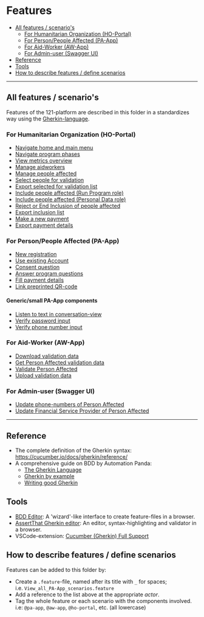 # Features

<!-- TOC: -->

- [All features / scenario's](#all-features--scenarios)
  - [For Humanitarian Organization (HO-Portal)](#for-humanitarian-organization-ho-portal)
  - [For Person/People Affected (PA-App)](#for-personpeople-affected-pa-app)
  - [For Aid-Worker (AW-App)](#for-aid-worker-aw-app)
  - [For Admin-user (Swagger UI)](#for-admin-user-swagger-ui)
- [Reference](#reference)
- [Tools](#tools)
- [How to describe features / define scenarios](#how-to-describe-features--define-scenarios)

---

## All features / scenario's

Features of the 121-platform are described in this folder in a standardizes way using the [Gherkin-language](https://cucumber.io/docs/gherkin/).

### For Humanitarian Organization (HO-Portal)

- [Navigate home and main menu](HO-Portal/Navigate_home_and_main_menu.feature)
- [Navigate program phases](HO-Portal/Navigate_program_phases.feature)
- [View metrics overview](HO-Portal/View_metrics_overview.feature)
- [Manage aidworkers](HO-Portal/Manage_aidworkers.feature)
- [Manage people affected](HO-Portal/Manage_people_affected.feature)
- [Select people for validation](HO-Portal/Select_people_for_validation.feature)
- [Export selected for validation list](HO-Portal/Export_selected_for_validation_list.feature)
- [Include people affected (Run Program role)](HO-Portal/Include_people_affected_Run_Program_role.feature)
- [Include people affected (Personal Data role)](HO-Portal/Include_people_affected_Personal_Data_role.feature)
- [Reject or End Inclusion of people affected](HO-Portal/Reject_or_End_inclusion_people_affected.feature)
- [Export inclusion list](HO-Portal/Export_Inclusion_List.feature)
- [Make a new payment](HO-Portal/Make_new_payment.feature)
- [Export payment details](HO-Portal/Export_Payment_Details.feature)

### For Person/People Affected (PA-App)

- [New registration](PA-App/New_registration.feature)
- [Use existing Account](PA-App/Use_existing_Account.feature)
- [Consent question](PA-App/Consent_question.feature)
- [Answer program questions](PA-App/Answer_program_questions.feature)
- [Fill payment details](PA-App/Fill_payment_details.feature)
- [Link preprinted QR-code](PA-App/Link-preprinted-QR-code.feature)

#### Generic/small PA-App components

- [Listen to text in conversation-view](PA-App/Listen_to_text_in_conversation-view.feature)
- [Verify password input](PA-App/Verify_password_input.feature)
- [Verify phone number input](PA-App/Verify_phone_number_input.feature)

### For Aid-Worker (AW-App)

- [Download validation data](AW-App/Download_validation_data.feature)
- [Get Person Affected validation data](AW-App/Get_Person_Affected_Validation_Data.feature)
- [Validate Person Affected](AW-App/Validate_Person_Affected.feature)
- [Upload validation data](AW-App/Upload_validation_data.feature)

### For Admin-user (Swagger UI)

- [Update phone-numbers of Person Affected](Admin-user/Update_phone_numbers.feature)
- [Update Financial Service Provider of Person Affected](Admin-user/Update_financial_service_provicder.feature)

---

## Reference

- The complete definition of the Gherkin syntax: <https://cucumber.io/docs/gherkin/reference/>
- A comprehensive guide on BDD by Automation Panda:
  - [The Gherkin Language](https://automationpanda.com/2017/01/26/bdd-101-the-gherkin-language/)
  - [Gherkin by example](https://automationpanda.com/2017/01/27/bdd-101-gherkin-by-example/)
  - [Writing good Gherkin](https://automationpanda.com/2017/01/30/bdd-101-writing-good-gherkin/)

## Tools

- [BDD Editor](http://www.bddeditor.com/editor): A 'wizard'-like interface to create feature-files in a browser.
- [AssertThat Gherkin editor](https://www.assertthat.com/gherkin_editor): An editor, syntax-highlighting and validator in a browser.
- VSCode-extension: [Cucumber (Gherkin) Full Support](https://marketplace.visualstudio.com/items?itemName=alexkrechik.cucumberautocomplete)

## How to describe features / define scenarios

Features can be added to this folder by:

- Create a `.feature`-file, named after its title with `_` for spaces;  
  i.e. `View_all_PA-App_scenarios.feature`
- Add a reference to the list above at the appropriate _actor_.
- Tag the whole feature or each scenario with the components involved.  
  i.e: `@pa-app`, `@aw-app`, `@ho-portal`, etc. (all lowercase)
